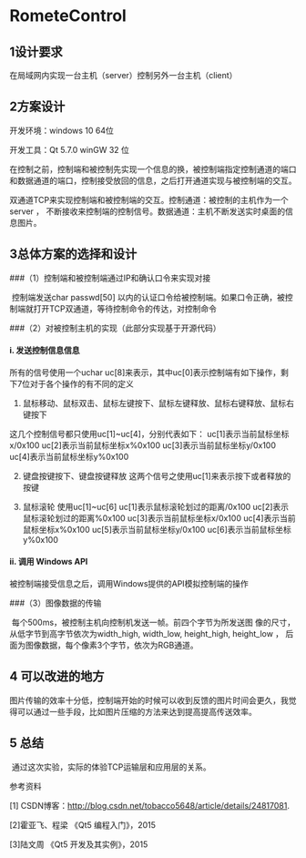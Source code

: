 # RometeControl

## 1设计要求

在局域网内实现一台主机（server）控制另外一台主机（client）

## 2方案设计

开发环境：windows 10 64位

开发工具：Qt 5.7.0  winGW 32 位

在控制之前，控制端和被控制先实现一个信息的换，被控制端指定控制通道的端口和数据通道的端口，控制接受放回的信息，之后打开通道实现与被控制端的交互。

双通道TCP来实现控制端和被控制端的交互。控制通道：被控制的主机作为一个server ， 不断接收来控制端的控制信号。数据通道：主机不断发送实时桌面的信息图片。

## 3总体方案的选择和设计

###（1）控制端和被控制端通过IP和确认口令来实现对接

​			控制端发送char passwd[50] 以内的认证口令给被控制端。如果口令正确，被控制端就打开TCP双通道，等待控制命令的传达，对控制命令

###（2）对被控制主机的实现（此部分实现基于开源代码）

#### i. 发送控制信息信息

所有的信号使用一个uchar uc[8]来表示，其中uc[0]表示控制端有如下操作，剩下7位对于各个操作的有不同的定义

1. 鼠标移动、鼠标双击、鼠标左键按下、鼠标左键释放、鼠标右键释放、鼠标右键按下

这几个控制信号都只使用uc[1]~uc[4]，分别代表如下：
uc[1]表示当前鼠标坐标x/0x100
uc[2]表示当前鼠标坐标x%0x100
uc[3]表示当前鼠标坐标y/0x100
uc[4]表示当前鼠标坐标y%0x100

2. 键盘按键按下、键盘按键释放
这两个信号之使用uc[1]来表示按下或者释放的按键

3. 鼠标滚轮
使用uc[1]~uc[6]
uc[1]表示鼠标滚轮划过的距离/0x100
uc[2]表示鼠标滚轮划过的距离%0x100
uc[3]表示当前鼠标坐标x/0x100
uc[4]表示当前鼠标坐标x%0x100
uc[5]表示当前鼠标坐标y/0x100
uc[6]表示当前鼠标坐标y%0x100

#### ii. 调用 Windows API

被控制端接受信息之后，调用Windows提供的API模拟控制端的操作

###（3）图像数据的传输

​		每个500ms，被控制主机向控制机发送一帧。前四个字节为所发送图	像的尺寸， 从低字节到高字节依次为width_high, width_low, height_high, 	height_low ， 后面为图像数据，每个像素3个字节，依次为RGB通道。

## 4 可以改进的地方

​	图片传输的效率十分低，控制端开始的时候可以收到反馈的图片时间会更久，我觉得可以通过一些手段，比如图片压缩的方法来达到提高提高传送效率。

## 5 总结

​	通过这次实验，实际的体验TCP运输层和应用层的关系。

参考资料

 

[1] CSDN博客：http://blog.csdn.net/tobacco5648/article/details/24817081.

[2]霍亚飞、程梁  《Qt5 编程入门》，2015 

[3]陆文周 《Qt5 开发及其实例》，2015